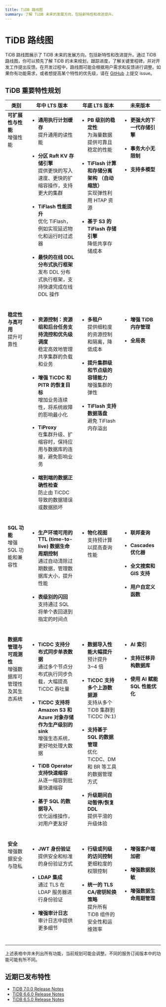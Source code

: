 ```yaml
---
title: TiDB 路线图
summary: 了解 TiDB 未来的发展方向，包括新特性和改进提升。
---
```


# TiDB 路线图

TiDB 路线图展示了 TiDB 未来的发展方向，包括新特性和改进提升。通过 TiDB 路线图，你可以预先了解 TiDB 的未来规划，跟踪进度，了解关键里程碑，并对开发工作提出反馈。在开发过程中，路线图可能会根据用户需求和反馈进行调整。如果你有功能需求，或者想提高某个特性的优先级，请在 [GitHub](https://github.com/pingcap/tidb/issues) 上提交 issue。

## TiDB 重要特性规划

<table>
  <thead>
    <tr>
      <th>类别</th>
      <th>年中 LTS 版本</th>
      <th>年底 LTS 版本</th>
      <th>未来版本</th>
    </tr>
  </thead>
  <tbody valign="top">
    <tr>
      <td>
        <b>可扩展性与性能</b><br />增强性能
      </td>
      <td>
        <ul>
          <li>
            <b>通用执行计划缓存</b><br />提升通用的读性能
          </li>
          <br />
          <li>
            <b>分区 Raft KV 存储引擎</b><br />提供更快的写入速度、更快的扩缩容操作，支持更大的集群
          </li>
          <br />
          <li>
            <b>TiFlash 性能提升</b><br />优化 TiFlash，例如实现延迟物化和运行时过滤器
          </li>
          <br />
          <li>
            <b>最快的在线 DDL 分布式执行框架</b><br />发布 DDL 分布式执行框架，支持快速完成在线 DDL 操作
          </li>
          <br />
        </ul>
      </td>
      <td>
        <ul>
          <li>
            <b>PB 级别的稳定性</b><br />
            为海量数据提供可靠且稳定的性能
          </li>
          <br />
          <li>
            <b>TiFlash 计算和存储分离架构 （自动缩放）</b><br />
            实现弹性利用 HTAP 资源
          </li>
          <br />
          <li>
            <b>基于 S3 的 TiFlash 存储引擎</b>
            <br />降低共享存储成本
          </li>
          <br />
        </ul>
      </td>
      <td>
        <ul>
          <li>
            <b>更强大的下一代存储引擎</b>
          </li>
          <br />
          <li>
            <b>事务大小无限制</b>
          </li>
          <br />
          <li>
            <b>支持多模型</b>
          </li>
          <br />
        </ul>
      </td>
    </tr>
    <tr>
      <td>
        <b>稳定性与高可用</b>
        <br />提升可靠性
      </td>
      <td>
        <ul>
          <li>
            <b>资源控制：资源组和后台任务支持流控和优先级调度</b><br />
            稳定高效地管理共享集群的负载和业务
          </li>
          <br />
          <li>
            <b>增强 TiCDC 和 PITR 的恢复目标</b>
            <br />增加业务连续性，将系统故障的影响最小化
          </li>
          <br />
          <li>
            <b>TiProxy</b>
            <br />在集群升级、扩缩容时，保持应用与数据库的连接，避免影响业务
          </li>
          <br />
          <li>
            <b>端到端的数据正确性检查</b>
            <br />防止由 TiCDC 导致的数据错误或数据损坏
          </li>
          <br />
        </ul>
      </td>
      <td>
        <ul>
          <li>
            <b>多租户</b>
            <br />提供细粒度的资源控制和隔离，降低成本
          </li>
          <br />
          <li>
            <b>提升集群级和节点级的容错能力</b>
            <br />增强集群的弹性
          </li>
          <br />
          <li>
            <b>TiFlash 支持数据落盘</b>
            <br />避免 TiFlash 内存溢出
          </li>
          <br />
        </ul>
      </td>
      <td>
        <ul>
          <li>
            <b>增强 TiDB 内存管理</b>
          </li>
          <br />
          <li>
            <b>全局表</b>
          </li>
          <br />
        </ul>
      </td>
    </tr>
    <tr>
      <td>
        <b>SQL 功能</b>
        <br />增强 SQL 功能和兼容性
      </td>
      <td>
        <ul>
          <li>
            <b>生产环境可用的 TTL (time-to-live) 数据生命周期控制</b>
            <br />通过自动清除过期数据，管理数据库大小，提升性能
          </li>
          <br />
          <li>
            <b>表级别的闪回</b>
            <br />支持通过 SQL 将单个表回退到指定的时间点
          </li>
          <br />
        </ul>
      </td>
      <td>
        <ul>
          <li>
            <b>物化视图</b>
            <br />支持预计算以提高查询性能
          </li>
          <br />
        </ul>
      </td>
      <td>
        <ul>
          <li>
            <b>联邦查询</b>
          </li>
          <br />
          <li>
            <b>Cascades 优化器</b>
          </li>
          <br />
          <li>
            <b>全文搜索和 GIS 支持</b>
          </li>
          <br />
          <li>
            <b>用户自定义函数</b>
          </li>
          <br />
        </ul>
      </td>
    </tr>
    <tr>
      <td>
        <b>数据库管理与可观测性</b>
        <br />增强数据库可管理性及其生态系统
      </td>
      <td>
        <ul>
          <li>
            <b>TiCDC 支持分布式同步单表数据</b>
            <br />通过多个节点分布式执行同步负载，大幅提高 TiCDC 吞吐量
          </li>
          <br />
          <li>
            <b
              >TiCDC 支持将 Amazon S3 和 Azure 对象存储作为生产级别的 sink</b
            >
            <br />增强生态系统，更好地处理大数据
          </li>
          <br />
          <li>
            <b>TiDB Operator 支持快速缩容</b>
            <br />从逐一缩容到批量快速缩容
          </li>
          <br />
          <li>
            <b>基于 SQL 的数据导入</b>
            <br />优化运维操作，对用户更友好
          </li>
          <br />
        </ul>
      </td>
      <td>
        <ul>
          <li>
            <b>数据导入性能大幅提升</b>
            <br />预计提升 3~4 倍
          </li>
          <br />
          <li>
            <b>TiCDC 支持多个上游数据源</b>
            <br />支持从多个 TiDB 集群到 TiCDC (N:1)
          </li>
          <br />
          <li>
            <b>支持基于 SQL 的数据管理</b>
            <br />优化 TiCDC、DM 和 BR 等工具的数据管理方式
          </li>
          <br />
          <li>
            <b>升级期间自动暂停/恢复 DDL</b>
            <br />提供平滑的升级体验
          </li>
          <br />
        </ul>
      </td>
      <td>
        <ul>
          <li>
            <b>AI 索引</b>
          </li>
          <br />
          <li>
            <b>支持迁移异构数据库</b>
          </li>
          <br />
          <li>
            <b>使用 AI 赋能 SQL 性能优化</b>
          </li>
        </ul>
      </td>
    </tr>
    <tr>
      <td>
        <b>安全</b>
        <br />增强数据安全与隐私
      </td>
      <td>
        <ul>
          <li>
            <b>JWT 身份验证</b>
            <br />提供安全和标准的身份验证方式
          </li>
          <br />
          <li>
            <b>LDAP 集成</b>
            <br />通过 TLS 在 LDAP 服务器进行身份验证
          </li>
          <br />
          <li>
            <b>增强审计日志</b>
            <br />
            审计日志中提供更多细节
          </li>
          <br />
        </ul>
      </td>
      <td>
        <ul>
          <li>
            <b>行级或列级的访问控制</b>
            <br />
            更细粒度的权限控制
          </li>
          <br />
          <li>
            <b>统一的 TLS CA/密钥轮换策略</b>
            <br />提升所有 TiDB 组件的安全性和运维效率
          </li>
          <br />
        </ul>
      </td>
      <td>
        <ul>
          <li>
            <b>增强客户端加密</b>
          </li>
          <br />
          <li>
            <b>增强数据脱敏</b>
          </li>
          <br />
          <li>
            <b>增强数据生命周期管理</b>
          </li>
          <br />
        </ul>
      </td>
    </tr>
  </tbody>
</table>

上述表格中并未列出所有功能，当前规划可能会调整。不同的服务订阅版本中的功能可能有所不同。

## 近期已发布特性

- [TiDB 7.0.0 Release Notes](/releases/release-7.0.0.md)
- [TiDB 6.6.0 Release Notes](/releases/release-6.6.0.md)
- [TiDB 6.5.0 Release Notes](/releases/release-6.5.0.md)
